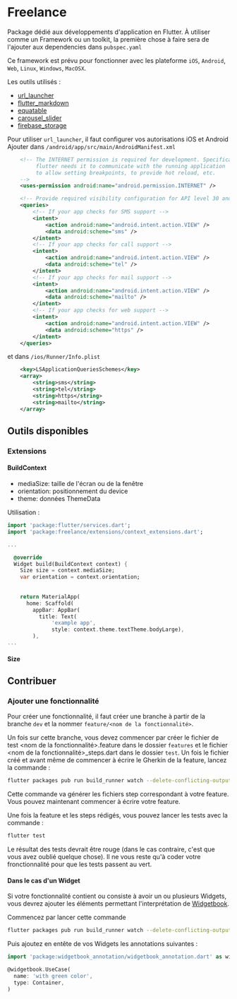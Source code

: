 # Freelance

Package dédié aux développements d'application en Flutter.
À utiliser comme un Framework ou un toolkit, la première chose à faire sera de l'ajouter aux dependencies dans `pubspec.yaml`

Ce framework est prévu pour fonctionner avec les plateforme `iOS`, `Android`, `Web`, `Linux`, `Windows`, `MacOSX`.

Les outils utilisés :
* [url_launcher](https://pub.dev/packages/url_launcher)
* [flutter_markdown](https://pub.dev/packages/flutter_markdown)
* [equatable](https://pub.dev/packages/equatable)
* [carousel_slider](https://pub.dev/packages/carousel_slider)
* [firebase_storage](https://pub.dev/packages/firebase_storage)

Pour utiliser `url_launcher`, il faut configurer vos autorisations iOS et Android
Ajouter dans `/android/app/src/main/AndroidManifest.xml`
``` XML
    <!-- The INTERNET permission is required for development. Specifically,
         flutter needs it to communicate with the running application
         to allow setting breakpoints, to provide hot reload, etc.
    -->
    <uses-permission android:name="android.permission.INTERNET" />

    <!-- Provide required visibility configuration for API level 30 and above -->
    <queries>
        <!-- If your app checks for SMS support -->
        <intent>
            <action android:name="android.intent.action.VIEW" />
            <data android:scheme="sms" />
        </intent>
        <!-- If your app checks for call support -->
        <intent>
            <action android:name="android.intent.action.VIEW" />
            <data android:scheme="tel" />
        </intent>
        <!-- If your app checks for mail support -->
        <intent>
            <action android:name="android.intent.action.VIEW" />
            <data android:scheme="mailto" />
        </intent>
        <!-- If your app checks for web support -->
        <intent>
            <action android:name="android.intent.action.VIEW" />
            <data android:scheme="https" />
        </intent>
    </queries>
```
et dans `/ios/Runner/Info.plist`
``` XML
    <key>LSApplicationQueriesSchemes</key>
    <array>
        <string>sms</string>
        <string>tel</string>
        <string>https</string>
        <string>mailto</string>
    </array>
```

## Outils disponibles

### Extensions

#### BuildContext
* mediaSize: taille de l'écran ou de la fenêtre
* orientation: positionnement du device
* theme:  données ThemeData 

Utilisation :
``` dart
import 'package:flutter/services.dart';
import 'package:freelance/extensions/context_extensions.dart';

...

  @override
  Widget build(BuildContext context) {
    Size size = context.mediaSize;
    var orientation = context.orientation;
    
    
    return MaterialApp(
      home: Scaffold(
        appBar: AppBar(
          title: Text(
              'example app', 
              style: context.theme.textTheme.bodyLarge),
        ),
...
```

#### Size


## Contribuer

### Ajouter une fonctionnalité

Pour créer une fonctionnalité, il faut créer une branche à partir de la branche `dev` et la nommer `feature/<nom de la fonctionnalité>`.

Un fois sur cette branche, vous devez commencer par créer le fichier de test <nom de la fonctionnalité>.feature dans le dossier `features` et le fichier <nom de la fonctionnalité>_steps.dart dans le dossier `test`.
Un fois le fichier créé et avant même de commencer à écrire le Gherkin de la feature, lancez la commande :
``` bash
flutter packages pub run build_runner watch --delete-conflicting-outputs
```
Cette commande va générer les fichiers step correspondant à votre feature. Vous pouvez maintenant commencer à écrire votre feature.

Une fois la feature et les steps rédigés, vous pouvez lancer les tests avec la commande :
``` bash
flutter test
```

Le résultat des tests devrait être rouge (dans le cas contraire, c'est que vous avez oublié quelque chose).
Il ne vous reste qu'à coder votre fronctionnalité pour que les tests passent au vert.

#### Dans le cas d'un Widget

Si votre fonctionnalité contient ou consiste à avoir un ou plusieurs Widgets, vous devrez ajouter les éléments permettant l'interprétation de [Widgetbook](https://www.widgetbook.io/).

Commencez par lancer cette commande
``` bash
flutter packages pub run build_runner watch --delete-conflicting-outputs
```

Puis ajoutez en entête de vos Widgets les annotations suivantes :
``` dart
import 'package:widgetbook_annotation/widgetbook_annotation.dart' as widgetbook;

@widgetbook.UseCase(
  name: 'with green color',
  type: Container,
)
```

